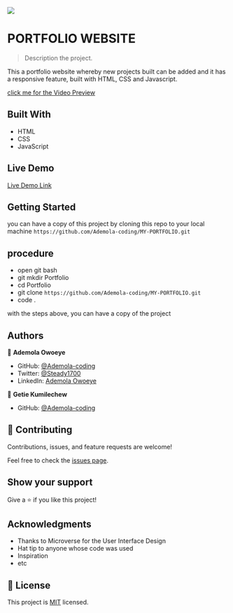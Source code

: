 ![](https://img.shields.io/badge/Microverse-blueviolet)

# PORTFOLIO WEBSITE

> Description the project.

This a portfolio website whereby new projects built can be added and it has a responsive feature, built with HTML, CSS and Javascript.

[click me for the Video Preview](https://ademola-coding.github.io/MY-PORTFOLIO/)


## Built With

- HTML
- CSS
- JavaScript


## Live Demo 

[Live Demo Link](https://ademola-coding.github.io/MY-PORTFOLIO/)

## Getting Started

you can have a copy of this project by cloning this repo to your local machine
`https://github.com/Ademola-coding/MY-PORTFOLIO.git`

## procedure
- open git bash
- git mkdir Portfolio
- cd Portfolio
- git clone ` https://github.com/Ademola-coding/MY-PORTFOLIO.git `
- code .
 
with the steps above, you can have a copy of the project 

## Authors

👤 **Ademola Owoeye**

- GitHub: [@Ademola-coding](https://github.com/Ademola-coding)
- Twitter: [@Steady1700](https://twitter.com/steady1700)
- LinkedIn: [Ademola Owoeye](https://www.linkedin.com/in/ademola-owoeye-0bb344223/)


👤 **Getie Kumilechew**

- GitHub: [@Ademola-coding](https://github.com/Ademola-coding)


## 🤝 Contributing

Contributions, issues, and feature requests are welcome!

Feel free to check the [issues page](../../issues/).


## Show your support

Give a ⭐️ if you like this project!

## Acknowledgments

- Thanks to Microverse for the User Interface Design
- Hat tip to anyone whose code was used
- Inspiration
- etc

## 📝 License

This project is [MIT](./MIT.md) licensed.
